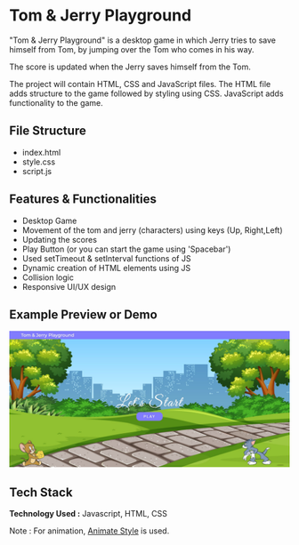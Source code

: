 # Tom & Jerry Playground

"Tom & Jerry Playground" is a desktop game in which Jerry tries to save himself from Tom, by jumping over the Tom who comes in his way.

The score is updated when the Jerry saves himself from the Tom.

The project will contain HTML, CSS and JavaScript files.
The HTML file adds structure to the game followed by styling using CSS. JavaScript adds functionality to the game.

## File Structure

- index.html
- style.css
- script.js

## Features & Functionalities

- Desktop Game
- Movement of the tom and jerry (characters) using keys (Up, Right,Left)
- Updating the scores
- Play Button (or you can start the game using 'Spacebar')
- Used setTimeout & setInterval functions of JS
- Dynamic creation of HTML elements using JS
- Collision logic
- Responsive UI/UX design

## Example Preview or Demo

![Background](https://github.com/iamvishalaggarwal/tom-and-jerry-playground/blob/main/assets/UIDesign.png?raw=true)

## Tech Stack

**Technology Used :** Javascript, HTML, CSS

Note : For animation, [Animate Style](https://animate.style/) is used.
